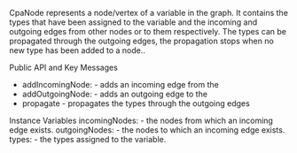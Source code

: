 CpaNode represents a node/vertex of a variable in the graph. It contains the
types that have been assigned to the variable and the incoming and outgoing
edges from other nodes or to them respectively. The types can be propagated
through the outgoing edges, the propagation stops when no new type has been
added to a node..

Public API and Key Messages
  - addIncomingNode: <CpaNode> - adds an incoming edge from the <CpaNode>
  - addOutgoingNode: <CpaNode> - adds an outgoing edge to the <CpaNode>
  - propagate - propagates the types through the outgoing edges

Instance Variables
  incomingNodes: <Set> - the nodes from which an incoming edge exists.
  outgoingNodes: <Set> - the nodes to which an incoming edge exists.
  types: <Set> - the types assigned to the variable.